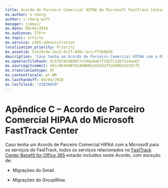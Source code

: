 ```yaml
---
title: Acordo de Parceiro Comercial HIPAA do Microsoft FastTrack Center
ms.author: v-rberg
author: v-rberg-msft
manager: jimmuir
ms.date: 09/04/2018
ms.audience: ITPro
ms.topic: article
ms.service: o365-administration
localization_priority: Priority
ms.assetid: 5c619c4e-2ac5-4c2f-8d8c-acccff3b9b20
description: 'Caso tenha um Acordo de Parceiro Comercial HIPAA com a Microsoft para os serviços do FastTrack, todos os serviços relacionados no FastTrack Center Benefit for Office 365 estarão incluídos neste Acordo, com exceção de:'
ms.openlocfilehash: dc5fb782480877c248ada67f7d27c126fe14aa67
ms.sourcegitcommit: d4cc064490fd2460682a455433fe8d9b5e219cf5
ms.translationtype: HT
ms.contentlocale: pt-BR
ms.lasthandoff: 09/04/2018
ms.locfileid: "23828039"
---
```

# <a name="appendix-c---fasttrack-center-hipaa-business-associate-agreement"></a>Apêndice C – Acordo de Parceiro Comercial HIPAA do Microsoft FastTrack Center

Caso tenha um Acordo de Parceiro Comercial HIPAA com a Microsoft para os serviços do FastTrack, todos os serviços relacionados no [FastTrack Center Benefit for Office 365](fasttrack-benefit-for-office-365.md) estarão incluídos neste Acordo, com exceção de: 
  
- Migrações do Gmail.
    
- Migrações do GroupWise.
    

